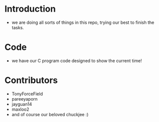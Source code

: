 # Introduction

-   we are doing all sorts of things in this repo, trying our best to finish the tasks.

# Code

-   we have our C program code designed to show the current time!

# Contributors

-   TonyForceField
-   pareeyaporn
-   jayguan14
-   maxloo2
-   and of course our beloved chuckjee :)
